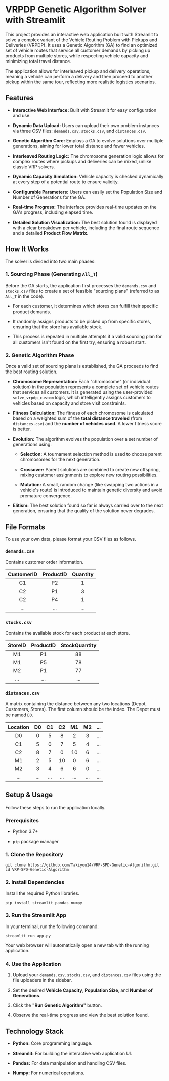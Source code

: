 # VRPDP Genetic Algorithm Solver with Streamlit

This project provides an interactive web application built with Streamlit to solve a complex variant of the Vehicle Routing Problem with Pickups and Deliveries (VRPDP). It uses a Genetic Algorithm (GA) to find an optimized set of vehicle routes that service all customer demands by picking up products from multiple stores, while respecting vehicle capacity and minimizing total travel distance.

The application allows for interleaved pickup and delivery operations, meaning a vehicle can perform a delivery and then proceed to another pickup within the same tour, reflecting more realistic logistics scenarios.

## Features

-   **Interactive Web Interface:** Built with Streamlit for easy configuration and use.
    
-   **Dynamic Data Upload:** Users can upload their own problem instances via three CSV files: `demands.csv`, `stocks.csv`, and `distances.csv`.
    
-   **Genetic Algorithm Core:** Employs a GA to evolve solutions over multiple generations, aiming for lower total distance and fewer vehicles.
    
-   **Interleaved Routing Logic:** The chromosome generation logic allows for complex routes where pickups and deliveries can be mixed, unlike classic VRP solvers.
    
-   **Dynamic Capacity Simulation:** Vehicle capacity is checked dynamically at every step of a potential route to ensure validity.
    
-   **Configurable Parameters:** Users can easily set the Population Size and Number of Generations for the GA.
    
-   **Real-time Progress:** The interface provides real-time updates on the GA's progress, including elapsed time.
    
-   **Detailed Solution Visualization:** The best solution found is displayed with a clear breakdown per vehicle, including the final route sequence and a detailed **Product Flow Matrix**.
    

## How It Works

The solver is divided into two main phases:

### 1. Sourcing Phase (Generating `All_T`)

Before the GA starts, the application first processes the `demands.csv` and `stocks.csv` files to create a set of feasible "sourcing plans" (referred to as `All_T` in the code).

-   For each customer, it determines which stores can fulfill their specific product demands.
    
-   It randomly assigns products to be picked up from specific stores, ensuring that the store has available stock.
    
-   This process is repeated in multiple attempts if a valid sourcing plan for all customers isn't found on the first try, ensuring a robust start.
    

### 2. Genetic Algorithm Phase

Once a valid set of sourcing plans is established, the GA proceeds to find the best routing solution.

-   **Chromosome Representation:** Each "chromosome" (or individual solution) in the population represents a complete set of vehicle routes that services all customers. It is generated using the user-provided `solve_vrpdp_custom` logic, which intelligently assigns customers to vehicles based on capacity and store visit constraints.
    
-   **Fitness Calculation:** The fitness of each chromosome is calculated based on a weighted sum of the **total distance traveled** (from `distances.csv`) and the **number of vehicles used**. A lower fitness score is better.
    
-   **Evolution:** The algorithm evolves the population over a set number of generations using:
    
    -   **Selection:** A tournament selection method is used to choose parent chromosomes for the next generation.
        
    -   **Crossover:** Parent solutions are combined to create new offspring, mixing customer assignments to explore new routing possibilities.
        
    -   **Mutation:** A small, random change (like swapping two actions in a vehicle's route) is introduced to maintain genetic diversity and avoid premature convergence.
        
-   **Elitism:** The best solution found so far is always carried over to the next generation, ensuring that the quality of the solution never degrades.
    

## File Formats

To use your own data, please format your CSV files as follows.

### `demands.csv`

Contains customer order information.

| CustomerID| ProductID | Quantity |
| :----------------: | :------: | :----: |
| C1       |   P2 | 1 |
| C2           |   P1| 3 |
| C2    |  P4| 1 |
| ...|  ...| ... |

### `stocks.csv`

Contains the available stock for each product at each store.

| StoreID| ProductID | StockQuantity|
| :----------------: | :------: | :----: |
| M1       |   P1 | 88 |
| M1           |   P5| 78 |
| M2    |  P1| 77 |
| ...|  ...| ... |

### `distances.csv`

A matrix containing the distance between any two locations (Depot, Customers, Stores). The first column should be the index. The Depot must be named `D0`.

| Location| D0| C1| C2| M1| M2|...|
| :-----: |:-:|:-:|:-:|:-:|:-:|:-:|
| D0      | 0 | 5 | 8 | 2 | 3 |...|
| C1      | 5 | 0 | 7 | 5 | 4 |...|
| C2      | 8 | 7 | 0 | 10 | 6 |...|
| M1      | 2 | 5 | 10 | 0 | 6 |...|
| M2      | 3 | 4 | 6 | 6 | 0 |...|
| ...     |...|...|...|...|...|...|

## Setup & Usage

Follow these steps to run the application locally.

### Prerequisites

-   Python 3.7+
    
-   `pip` package manager
    

### 1. Clone the Repository

```
git clone https://github.com/Takiyou14/VRP-SPD-Genetic-Algorithm.git
cd VRP-SPD-Genetic-Algorithm

```

### 2. Install Dependencies

Install the required Python libraries.

```
pip install streamlit pandas numpy

```

### 3. Run the Streamlit App

In your terminal, run the following command:

```
streamlit run app.py

```

Your web browser will automatically open a new tab with the running application.

### 4. Use the Application

1.  Upload your `demands.csv`, `stocks.csv`, and `distances.csv` files using the file uploaders in the sidebar.
    
2.  Set the desired **Vehicle Capacity**, **Population Size**, and **Number of Generations**.
    
3.  Click the **"Run Genetic Algorithm"** button.
    
4.  Observe the real-time progress and view the best solution found.
    

## Technology Stack

-   **Python:** Core programming language.
    
-   **Streamlit:** For building the interactive web application UI.
    
-   **Pandas:** For data manipulation and handling CSV files.
    
-   **Numpy:** For numerical operations.